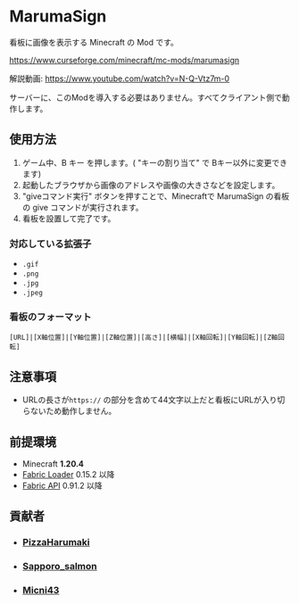 # MarumaSign

看板に画像を表示する Minecraft の Mod です。

https://www.curseforge.com/minecraft/mc-mods/marumasign

解説動画:
<https://www.youtube.com/watch?v=N-Q-Vtz7m-0>

サーバーに、このModを導入する必要はありません。すべてクライアント側で動作します。

## 使用方法

1. ゲーム中、B キー を押します。( "キーの割り当て" で Bキー以外に変更できます)
1. 起動したブラウザから画像のアドレスや画像の大きさなどを設定します。
1. "giveコマンド実行" ボタンを押すことで、Minecraftで MarumaSign の看板の give コマンドが実行されます。
1. 看板を設置して完了です。

### 対応している拡張子

- `.gif`
- `.png`
- `.jpg`
- `.jpeg`

### 看板のフォーマット

`[URL]|[X軸位置]|[Y軸位置]|[Z軸位置]|[高さ]|[横幅]|[X軸回転]|[Y軸回転]|[Z軸回転]`

## 注意事項

- URLの長さが`https://` の部分を含めて44文字以上だと看板にURLが入り切らないため動作しません。

## 前提環境

- Minecraft **1.20.4**
- [Fabric Loader](https://fabricmc.net/use/installer/) 0.15.2 以降
- [Fabric API](https://www.curseforge.com/minecraft/mc-mods/fabric-api) 0.91.2 以降

## 貢献者

- ### [PizzaHarumaki](https://github.com/fhrk-78)

- ### [Sapporo_salmon](https://github.com/punipuni-3730)

- ### [Micni43](https://github.com/Micni43)
